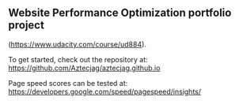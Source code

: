 ## Website Performance Optimization portfolio project
(https://www.udacity.com/course/ud884).

To get started, check out the repository at: https://github.com/Aztecjag/aztecjag.github.io 

Page speed scores can be tested at: https://developers.google.com/speed/pagespeed/insights/





